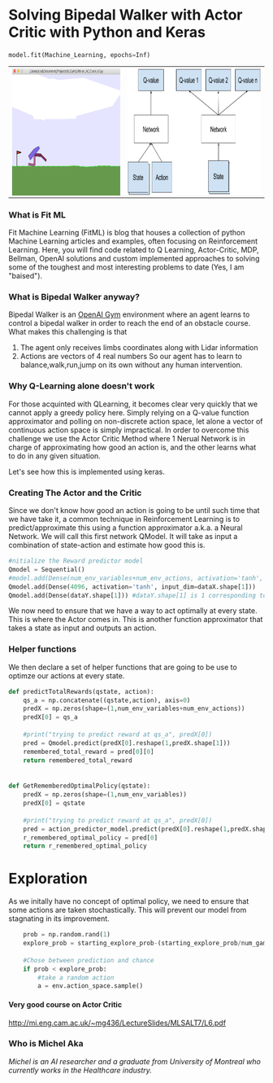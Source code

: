 # Solving Bipedal Walker with Actor Critic with Python and Keras
```python
model.fit(Machine_Learning, epochs=Inf)
```
<table style="width:100% border: none" >
  <tr>
    <th><img src="/img/Walker.png" height="250" align="center"/></th> 
  <th><img src="/img/DeepQN.png" height="250" align="center"/></th> 
  </tr>
</Table>

### What is Fit ML
Fit Machine Learning (FitML) is blog that houses a collection of python Machine Learning articles and examples, often focusing on Reinforcement Learning. Here, you will find code related to Q Learning, Actor-Critic, MDP, Bellman, OpenAI solutions and custom implemented approaches to solving some of the toughest and most interesting problems to date (Yes, I am "baised").

### What is Bipedal Walker anyway?
Bipedal Walker is an <a href="https://openai.com/systems/">OpenAI Gym</a> environment where an agent learns to control a bipedal walker in order to reach the end of an obstacle course. What makes this challenging is that 
1) The agent only receives limbs coordinates along with Lidar information
2) Actions are vectors of 4 real numbers
So our agent has to learn to balance,walk,run,jump on its own without any human intervention.

### Why Q-Learning alone doesn't work
For those acquinted with QLearning, it becomes clear very quickly that we cannot apply a greedy policy here. Simply relying on a Q-value function approximator and polling on non-discrete action space, let alone a vector of continuous action space is simply impractical. In order to overcome this challenge we use the Actor Critic Method where 1 Nerual Network is in charge of approximating how good an action is, and the other learns what to do in any given situation.

Let's see how this is implemented using keras.

### Creating The Actor and the Critic
Since we don't know how good an action is going to be until such time that we have take it, a common technique in Reinforcement Learning is to predict/approximate this using a function approximator a.k.a. a Neural Network. We will call this first network QModel. It will take as input a combination of state-action and estimate how good this is.

```Python
#nitialize the Reward predictor model
Qmodel = Sequential()
#model.add(Dense(num_env_variables+num_env_actions, activation='tanh', input_dim=dataX.shape[1]))
Qmodel.add(Dense(4096, activation='tanh', input_dim=dataX.shape[1]))
Qmodel.add(Dense(dataY.shape[1])) #dataY.shape[1] is 1 corresponding to the single Real approximated value

```

We now need to ensure that we have a way to act optimally at every state. This is where the Actor comes in. This is another function approximator that takes a state as input and outputs an action.

### Helper functions
We then declare a set of helper functions that are going to be use to optimze our actions at every state.

```Python
def predictTotalRewards(qstate, action):
    qs_a = np.concatenate((qstate,action), axis=0)
    predX = np.zeros(shape=(1,num_env_variables+num_env_actions))
    predX[0] = qs_a

    #print("trying to predict reward at qs_a", predX[0])
    pred = Qmodel.predict(predX[0].reshape(1,predX.shape[1]))
    remembered_total_reward = pred[0][0]
    return remembered_total_reward


def GetRememberedOptimalPolicy(qstate):
    predX = np.zeros(shape=(1,num_env_variables))
    predX[0] = qstate

    #print("trying to predict reward at qs_a", predX[0])
    pred = action_predictor_model.predict(predX[0].reshape(1,predX.shape[1]))
    r_remembered_optimal_policy = pred[0]
    return r_remembered_optimal_policy
```

# Exploration
As we initally have no concept of optimal policy, we need to ensure that some actions are taken stochastically. This will prevent our model from stagnating in its improvement.

```python
    prob = np.random.rand(1)
    explore_prob = starting_explore_prob-(starting_explore_prob/num_games_to_play)*game

    #Chose between prediction and chance
    if prob < explore_prob:
        #take a random action
        a = env.action_space.sample()
 ```


#### Very good course on Actor Critic
http://mi.eng.cam.ac.uk/~mg436/LectureSlides/MLSALT7/L6.pdf

### Who is Michel Aka
*Michel is an AI researcher and a graduate from University of Montreal who currently works in the Healthcare industry.*
